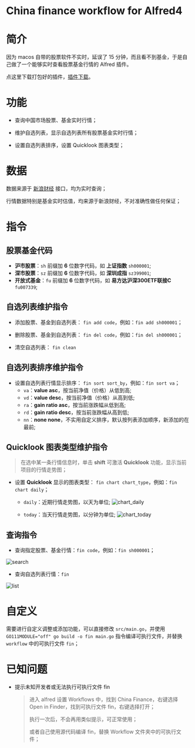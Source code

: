 # China finance workflow for Alfred4 
# 简介

因为 macos 自带的股票软件不实时，延误了 15 分钟，而且看不到基金，于是自己做了一个能够实时查看股票基金行情的 Alfred 插件。

点这里下载打包好的插件，[插件下载](https://github.com/marsmay/alfred/blob/master/src/finance/Finance.alfredworkflow?raw=true)。



# 功能

- 查询中国市场股票、基金实时行情；

- 维护自选列表，显示自选列表所有股票基金实时行情；

- 设置自选列表排序，设置 Quicklook 图表类型；

  

# 数据

数据来源于 [新浪财经](https://hq.sinajs.cn)  接口，均为实时查询；

行情数据特别是基金实时估值，均来源于新浪财经，不对准确性做任何保证；



# 指令

## 股票基金代码

- **沪市股票**：`sh` 前缀加 **6** 位数字代码，如 **上证指数**  `sh000001`;
- **深市股票**：`sz` 前缀加 **6** 位数字代码，如 **深圳成指**  `sz399001`;
- **开放式基金**：`fu` 前缀加 **6** 位数字代码，如  **易方达沪深300ETF联接C**  `fu007339`;



## 自选列表维护指令

- 添加股票、基金到自选列表： `fin add code`，例如：`fin add sh000001`；

- 删除股票、基金到自选列表： `fin del code`，例如：`fin del sh000001`；
- 清空自选列表： `fin clean`



## 自选列表排序维护指令

- 设置自选列表行情显示排序： `fin sort sort_by`，例如：`fin sort va`；
  - `va`：**value asc**，按当前净值（价格）从低到高;
  - `vd`：**value desc**，按当前净值（价格）从高到低;
  - `ra`：**gain ratio asc**，按当前涨跌幅从低到高;
  - `rd`：**gain ratio desc**，按当前涨跌幅从高到低;
  - `nn`：**none none**，不实用自定义排序，默认按列表添加顺序，新添加的在最前;



## Quicklook 图表类型维护指令

> 在选中某一条行情信息时，单击 **shift** 可激活 **Quicklook** 功能，显示当前项目的行情走势图；

- 设置 **Quicklook** 显示的图表类型： `fin chart chart_type`，例如：`fin chart daily`；

  - `daily`：近期行情走势图，以天为单位;
![chart_daily](https://github.com/marsmay/alfred/blob/master/src/finance/images/chart_daily.jpg?raw=true)

  - `today`：当天行情走势图，以分钟为单位;
![chart_today](https://github.com/marsmay/alfred/blob/master/src/finance/images/chart_today.jpg?raw=true)
    
    
    

## 查询指令

- 查询指定股票、基金行情：`fin code`，例如：`fin sh000001`；

![search](https://github.com/marsmay/alfred/blob/master/src/finance/images/search.jpg?raw=true)

- 查询自选列表行情：`fin`

![list](https://github.com/marsmay/alfred/blob/master/src/finance/images/list.jpg?raw=true)



# 自定义

需要进行自定义调整或添加功能，可以直接修改 `src/main.go`，并使用 `GO111MODULE="off" go build -o fin main.go` 指令编译可执行文件，并替换 `workflow` 中的可执行文件 `fin`；



# 已知问题

- 提示未知开发者或无法执行可执行文件 fin

  > 进入 alfred 设置 Workflows 中，找到 China Finance，右键选择 Open in Finder，找到可执行文件 fin，右键选择打开；
  >
  > 执行一次后，不会再用类似提示，可正常使用；
  >
  > 或者自己使用源代码编译 fin，替换  Workflow 文件夹中的可执行文件；

  